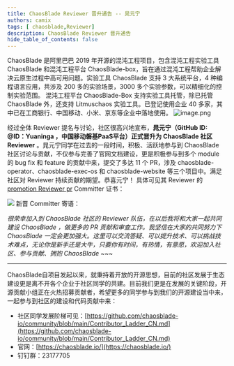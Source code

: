 ```yaml
---
title: ChaosBlade Reviewer 晋升通告 -- 晁元宁
authors: camix
tags: [ chaosblade,Reviewer]
description: ChaosBlade Reviewer 晋升通告
hide_table_of_contents: false
---
```


ChaosBlade 是阿里巴巴 2019 年开源的混沌工程项目，包含混沌工程实验工具 ChaosBlade 和混沌工程平台 ChaosBlade-box，旨在通过混沌工程帮助企业解决云原生过程中高可用问题。实验工具 ChaosBlade 支持 3 大系统平台，4 种编程语言应用，共涉及 200 多的实验场景，3000 多个实验参数，可以精细化的控制实验范围。 混沌工程平台 ChaosBlade-Box 支持实验工具托管，除已托管 ChaosBlade 外，还支持 Litmuschaos 实验工具。已登记使用企业 40 多家，其中已在工商银行、中国移动、小米、京东等企业中落地使用。
![image.png](/img/logo.png)

经过全体 Reviewer 提名与讨论，社区很高兴地宣布，**晁元宁（GitHub ID: @ID：Yuaninga ，中国移动磐基PaaS平台）正式晋升为 ChaosBlade 社区 Reviewer** 。晁元宁同学在过去的一段时间，积极、活跃地参与到 ChaosBlade 社区讨论与贡献，不仅参与完善了官网文档建设，更是积极参与到多个 module 的 bug fix 和 feature 的贡献中来，提交了多达 11 个 PR，涉及 chaosblade-operator、chaosblade-exec-os 和 chaosblade-website 等三个项目中。满足社区对 Reviewer 持续贡献的期望。恭喜元宁！
具体可见其 Reviewer 的 [promotion Reviewer pr](https://github.com/chaosblade-io/community/pull/10)
Committer 证书：

![](/img/blog/chaosblade-certificate-yuanning.jpg)
新晋 Committer 寄语：

_很荣幸加入到 ChaosBlade 社区的 Reviewer 队伍，在以后我将和大家一起共同建设 ChaosBlade ，做更多的 PR 贡献和审查工作。我坚信在大家的共同努力下 ChaosBlade 一定会更加强大。这里可以交流答疑、可以提升技术、可以挑战技术难点，无论你是新手还是大牛，只要你有时间，有热情，有意愿，欢迎加入社区、参与贡献、拥抱 ChaosBlade ~_~~

---

ChaosBlade自项目发起以来，就秉持着开放的开源思想，目前的社区发展于生态建设更是离不开各个企业于社区同学的共建。目前我们更是在发展的关键阶段，开源贡献小组正在火热招募贡献者，希望更多的同学参与到我们的开源建设当中来，一起参与到社区的建设和代码贡献中来：

- 社区同学发展阶梯可见：[https://github.com/chaosblade-io/community/blob/main/Contributor_Ladder_CN.md](https://github.com/chaosblade-io/community/blob/main/Contributor_Ladder_CN.md)
- 官网：[https://chaosblade.io/](https://chaosblade.io/)
- 钉钉群：23177705
